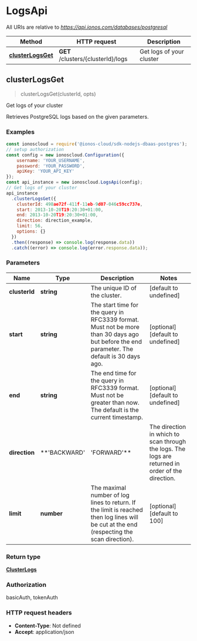 # LogsApi

All URIs are relative to *https://api.ionos.com/databases/postgresql*

| Method | HTTP request | Description |
| ------ | ------------ | ----------- |
| [**clusterLogsGet**](LogsApi.md#clusterlogsget) | **GET** /clusters/{clusterId}/logs | Get logs of your cluster |


## clusterLogsGet

> <ClusterLogs> clusterLogsGet(clusterId, opts)

Get logs of your cluster

Retrieves PostgreSQL logs based on the given parameters.

### Examples

```javascript
const ionoscloud = require('@ionos-cloud/sdk-nodejs-dbaas-postgres');
// setup authorization
const config = new ionoscloud.Configuration({
    username: 'YOUR_USERNAME',
    password: 'YOUR_PASSWORD',
    apiKey: 'YOUR_API_KEY'
});
const api_instance = new ionoscloud.LogsApi(config);
// Get logs of your cluster
api_instance
  .clusterLogsGet({
    clusterId: 498ae72f-411f-11eb-9d07-046c59cc737e,
    start: 2013-10-20T19:20:30+01:00,
    end: 2013-10-20T19:20:30+01:00,
    direction: direction_example,
    limit: 56, 
    options: {}
  })
  .then((response) => console.log(response.data))
  .catch((error) => console.log(error.response.data));
```

### Parameters

| Name | Type | Description | Notes |
| ---- | ---- | ----------- | ----- |
| **clusterId** | **string** | The unique ID of the cluster. | [default to undefined] |
| **start** | **string** | The start time for the query in RFC3339 format. Must not be more than 30 days ago but before the end parameter. The default is 30 days ago. | [optional][default to undefined] |
| **end** | **string** | The end time for the query in RFC3339 format. Must not be greater than now. The default is the current timestamp. | [optional][default to undefined] |
| **direction** | **&#39;BACKWARD&#39; | &#39;FORWARD&#39;** | The direction in which to scan through the logs. The logs are returned in order of the direction. | [optional][default to &#39;BACKWARD&#39;] |
| **limit** | **number** | The maximal number of log lines to return.  If the limit is reached then log lines will be cut at the end (respecting the scan direction). | [optional][default to 100] |

### Return type

[**ClusterLogs**](../models/ClusterLogs.md)

### Authorization

basicAuth, tokenAuth

### HTTP request headers

- **Content-Type**: Not defined
- **Accept**: application/json

